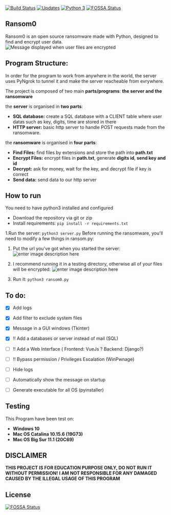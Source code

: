[![Build Status](https://api.travis-ci.com/hugolb0/ransom0.svg?branch=master)](https://travis-ci.com/hugolb0/ransom0)
[![Updates](https://pyup.io/repos/github/HugoLB0/Ransom0/shield.svg)](https://pyup.io/repos/github/HugoLB0/Ransom0/)
[![Python 3](https://pyup.io/repos/github/HugoLB0/Ransom0/python-3-shield.svg)](https://pyup.io/repos/github/HugoLB0/Ransom0/)
[![FOSSA Status](https://app.fossa.com/api/projects/git%2Bgithub.com%2FHugoLB0%2FRansom0.svg?type=shield)](https://app.fossa.com/projects/git%2Bgithub.com%2FHugoLB0%2FRansom0?ref=badge_shield)
## Ransom0

Ransom0 is an open source ransomware made with Python, designed to find and encrypt user data. 
![Message displayed when user files are encrypted](https://hugolb0.000webhostapp.com/ransom0_main.png)

## Program Structure:
In order for the program to work from anywhere in the world, the server uses PyNgrok to tunnel it and make the server reacheable from evrywhere.

The project is composed of two main **parts/programs**: **the server and the ransomware**

the **server** is organised in **two parts**:
- **SQL database:** create a SQL database with a CLIENT table where user datas such as key, digits, time are stored in there
- **HTTP server:** basic http server to handle POST requests made from the ransomware.

the **ransomware** is organised  in **four parts**:
 - **Find Files:** find files by extensions and store the path into **path.txt**
 - **Encrypt Files:** encrypt files in **path.txt**, generate **digits id**, **send key and id**
 - **Decrypt:** ask for money, wait for the key, and decrypt file if key is correct
-  **Send data:** send data to our http server

## How to run
You need to have python3 installed and configured

 - Download the repository via git or zip
 - Install requirements: `pip install -r requirements.txt`

1.Run the server: `python3 server.py`
Before running the ransomware, you'll need to modify a few things in ransom.py:

 1. Put the url you've got when you started the server: ![enter image description here](https://hugolb0.000webhostapp.com/ransom0_url.png)

 

 2. I recommend running it in a testing directory, otherwise all of your files will be encrypted: ![enter image description here](https://hugolb0.000webhostapp.com/ransom0_directory.png)

2. Run it: `python3 ransom0.py`

## To do:
 - [x] Add logs
 - [x] Add filter to exclude system files
 - [x] Message in a GUI windows (Tkinter)
 - [x] !! Add a databases or server instead of mail (SQL) 
 - [ ] !! Add a Web Interface ( Frontend: VueJs ? Backend: Django?) 
 - [ ] !! Bypass permission / Privileges Escalation (WinPwnage)
 - [ ] Hide logs
 - [ ] Automatically  show the message on startup
 - [ ] Generate executable for all OS (pyinstaller)


## Testing
This Program have been test on:

 - **Windows 10**
 - **Mac OS Catalina 10.15.6 (19G73)**
 - **Mac OS Big Sur 11.1 (20C69)**

## DISCLAIMER 
**THIS PROJECT IS FOR EDUCATION PURPOSE ONLY, DO NOT RUN IT WITHOUT PERMISSION!**
**I AM NOT RESPONSIBLE FOR ANY DAMAGED CAUSED BY THE ILLEGAL USAGE OF THIS PROGRAM**


## License
[![FOSSA Status](https://app.fossa.com/api/projects/git%2Bgithub.com%2FHugoLB0%2FRansom0.svg?type=large)](https://app.fossa.com/projects/git%2Bgithub.com%2FHugoLB0%2FRansom0?ref=badge_large)